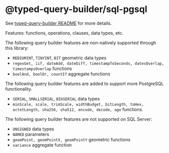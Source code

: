 # @typed-query-builder/sql-pgsql

See [typed-query-builder README](https://github.com/ClickerMonkey/typed-query-builder/blob/master/README.md) for more details.  

Features: functions, operations, clauses, data types, etc.

The following query builder features are non-natively supported through this library:
- `MEDIUMINT`, `TINYINT`, `BIT` geometric data types
- `regexGet, iif, dateAdd, dateDiff, timestampToSeconds, datesOverlap, timestampsOverlap` functions
- `boolAnd, boolOr, countIf` aggregate functions

The following query builder features are added to support more PostgreSQL functionality.
- `SERIAL`, `SMALLSERIAL`, `BIGSERIAL` data types
- `minScale, scale, trimScale, widthBudget, bitLength, toHex, octetLength, sha256, sha512, encode, decode, age` functions.

The following query builder features are not supported on SQL Server:
- `UNSIGNED` data types
- `NAMED` parameters
- `geomPoint, geomPointX, geomPointY` geometric functions
- `variance` aggregate function